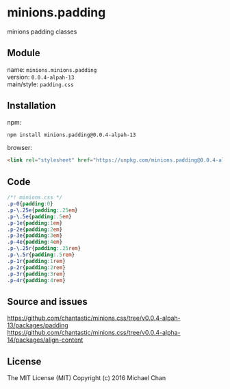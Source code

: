 # minions.padding
minions padding classes

## Module
name: `minions.minions.padding`  
version: `0.0.4-alpah-13`  
main/style: `padding.css`  

## Installation
npm:
```bash
npm install minions.padding@0.0.4-alpah-13
```

browser:
```html
<link rel="stylesheet" href="https://unpkg.com/minions.padding@0.0.4-alpah-13" />
```

## Code
```css
/*! minions.css */
.p-0{padding:0}
.p-\.25e{padding:.25em}
.p-\.5e{padding:.5em}
.p-1e{padding:1em}
.p-2e{padding:2em}
.p-3e{padding:3em}
.p-4e{padding:4em}
.p-\.25r{padding:.25rem}
.p-\.5r{padding:.5rem}
.p-1r{padding:1rem}
.p-2r{padding:2rem}
.p-3r{padding:3rem}
.p-4r{padding:4rem}

```

## Source and issues

https://github.com/chantastic/minions.css/tree/v0.0.4-alpah-13/packages/padding
https://github.com/chantastic/minions.css/tree/v0.0.4-alpha-14/packages/align-content

## License

The MIT License (MIT)
Copyright (c) 2016 Michael Chan
